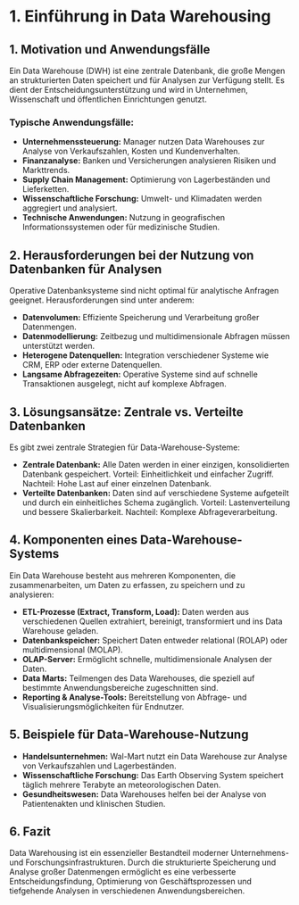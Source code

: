 # 1. Einführung in Data Warehousing

## **1. Motivation und Anwendungsfälle**
Ein Data Warehouse (DWH) ist eine zentrale Datenbank, die große Mengen an strukturierten Daten speichert und für Analysen zur Verfügung stellt. Es dient der Entscheidungsunterstützung und wird in Unternehmen, Wissenschaft und öffentlichen Einrichtungen genutzt.

### **Typische Anwendungsfälle:**
- **Unternehmenssteuerung:** Manager nutzen Data Warehouses zur Analyse von Verkaufszahlen, Kosten und Kundenverhalten.
- **Finanzanalyse:** Banken und Versicherungen analysieren Risiken und Markttrends.
- **Supply Chain Management:** Optimierung von Lagerbeständen und Lieferketten.
- **Wissenschaftliche Forschung:** Umwelt- und Klimadaten werden aggregiert und analysiert.
- **Technische Anwendungen:** Nutzung in geografischen Informationssystemen oder für medizinische Studien.

## **2. Herausforderungen bei der Nutzung von Datenbanken für Analysen**
Operative Datenbanksysteme sind nicht optimal für analytische Anfragen geeignet. Herausforderungen sind unter anderem:
- **Datenvolumen:** Effiziente Speicherung und Verarbeitung großer Datenmengen.
- **Datenmodellierung:** Zeitbezug und multidimensionale Abfragen müssen unterstützt werden.
- **Heterogene Datenquellen:** Integration verschiedener Systeme wie CRM, ERP oder externe Datenquellen.
- **Langsame Abfragezeiten:** Operative Systeme sind auf schnelle Transaktionen ausgelegt, nicht auf komplexe Abfragen.

## **3. Lösungsansätze: Zentrale vs. Verteilte Datenbanken**
Es gibt zwei zentrale Strategien für Data-Warehouse-Systeme:
- **Zentrale Datenbank:** Alle Daten werden in einer einzigen, konsolidierten Datenbank gespeichert. Vorteil: Einheitlichkeit und einfacher Zugriff. Nachteil: Hohe Last auf einer einzelnen Datenbank.
- **Verteilte Datenbanken:** Daten sind auf verschiedene Systeme aufgeteilt und durch ein einheitliches Schema zugänglich. Vorteil: Lastenverteilung und bessere Skalierbarkeit. Nachteil: Komplexe Abfrageverarbeitung.

## **4. Komponenten eines Data-Warehouse-Systems**
Ein Data Warehouse besteht aus mehreren Komponenten, die zusammenarbeiten, um Daten zu erfassen, zu speichern und zu analysieren:
- **ETL-Prozesse (Extract, Transform, Load):** Daten werden aus verschiedenen Quellen extrahiert, bereinigt, transformiert und ins Data Warehouse geladen.
- **Datenbankspeicher:** Speichert Daten entweder relational (ROLAP) oder multidimensional (MOLAP).
- **OLAP-Server:** Ermöglicht schnelle, multidimensionale Analysen der Daten.
- **Data Marts:** Teilmengen des Data Warehouses, die speziell auf bestimmte Anwendungsbereiche zugeschnitten sind.
- **Reporting & Analyse-Tools:** Bereitstellung von Abfrage- und Visualisierungsmöglichkeiten für Endnutzer.

## **5. Beispiele für Data-Warehouse-Nutzung**
- **Handelsunternehmen:** Wal-Mart nutzt ein Data Warehouse zur Analyse von Verkaufszahlen und Lagerbeständen.
- **Wissenschaftliche Forschung:** Das Earth Observing System speichert täglich mehrere Terabyte an meteorologischen Daten.
- **Gesundheitswesen:** Data Warehouses helfen bei der Analyse von Patientenakten und klinischen Studien.

## **6. Fazit**
Data Warehousing ist ein essenzieller Bestandteil moderner Unternehmens- und Forschungsinfrastrukturen. Durch die strukturierte Speicherung und Analyse großer Datenmengen ermöglicht es eine verbesserte Entscheidungsfindung, Optimierung von Geschäftsprozessen und tiefgehende Analysen in verschiedenen Anwendungsbereichen.

